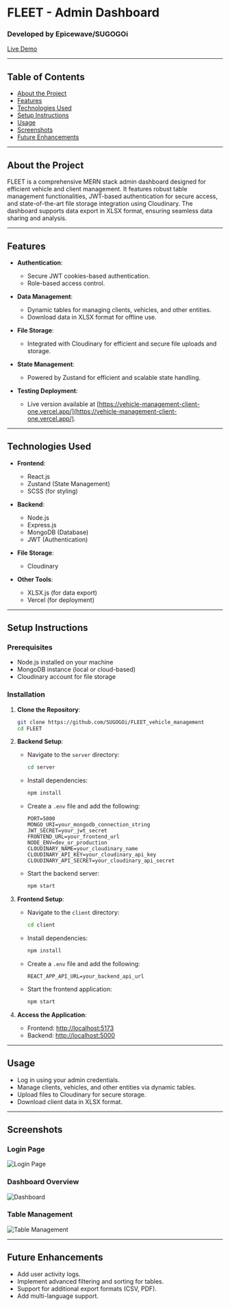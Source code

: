 # FLEET - Admin Dashboard

### Developed by Epicewave/SUGOGOi

[Live Demo](https://vehicle-management-client-one.vercel.app/)

---

## Table of Contents
- [About the Project](#about-the-project)
- [Features](#features)
- [Technologies Used](#technologies-used)
- [Setup Instructions](#setup-instructions)
- [Usage](#usage)
- [Screenshots](#screenshots)
- [Future Enhancements](#future-enhancements)

---

## About the Project
FLEET is a comprehensive MERN stack admin dashboard designed for efficient vehicle and client management. It features robust table management functionalities, JWT-based authentication for secure access, and state-of-the-art file storage integration using Cloudinary. The dashboard supports data export in XLSX format, ensuring seamless data sharing and analysis.

---

## Features
- **Authentication**:
  - Secure JWT cookies-based authentication.
  - Role-based access control.

- **Data Management**:
  - Dynamic tables for managing clients, vehicles, and other entities.
  - Download data in XLSX format for offline use.

- **File Storage**:
  - Integrated with Cloudinary for efficient and secure file uploads and storage.

- **State Management**:
  - Powered by Zustand for efficient and scalable state handling.


- **Testing Deployment**:
  - Live version available at [https://vehicle-management-client-one.vercel.app/](https://vehicle-management-client-one.vercel.app/).

---

## Technologies Used
- **Frontend**:
  - React.js
  - Zustand (State Management)
  - SCSS (for styling)

- **Backend**:
  - Node.js
  - Express.js
  - MongoDB (Database)
  - JWT (Authentication)

- **File Storage**:
  - Cloudinary

- **Other Tools**:
  - XLSX.js (for data export)
  - Vercel (for deployment)

---

## Setup Instructions

### Prerequisites
- Node.js installed on your machine
- MongoDB instance (local or cloud-based)
- Cloudinary account for file storage

### Installation
1. **Clone the Repository**:
   ```bash
   git clone https://github.com/SUGOGOi/FLEET_vehicle_management
   cd FLEET
   ```

2. **Backend Setup**:
   - Navigate to the `server` directory:
     ```bash
     cd server
     ```
   - Install dependencies:
     ```bash
     npm install
     ```
   - Create a `.env` file and add the following:
     ```env
     PORT=5000
     MONGO_URI=your_mongodb_connection_string
     JWT_SECRET=your_jwt_secret
     FRONTEND_URL=your_frontend_url
     NODE_ENV=dev_or_production
     CLOUDINARY_NAME=your_cloudinary_name
     CLOUDINARY_API_KEY=your_cloudinary_api_key
     CLOUDINARY_API_SECRET=your_cloudinary_api_secret
     ```
   - Start the backend server:
     ```bash
     npm start
     ```

3. **Frontend Setup**:
   - Navigate to the `client` directory:
     ```bash
     cd client
     ```
   - Install dependencies:
     ```bash
     npm install
     ```
   - Create a `.env` file and add the following:
     ```env
     REACT_APP_API_URL=your_backend_api_url
     ```
   - Start the frontend application:
     ```bash
     npm start
     ```

4. **Access the Application**:
   - Frontend: [http://localhost:5173](http://localhost:5173)
   - Backend: [http://localhost:5000](http://localhost:5000)

---

## Usage
- Log in using your admin credentials.
- Manage clients, vehicles, and other entities via dynamic tables.
- Upload files to Cloudinary for secure storage.
- Download client data in XLSX format.

---

## Screenshots

### Login Page
![Login Page](https://res.cloudinary.com/dikx4aj2f/image/upload/v1735596127/Screenshot_23_drtvf1.png)

### Dashboard Overview
![Dashboard](https://res.cloudinary.com/dikx4aj2f/image/upload/v1735596127/Screenshot_27_kswvx7.png)

### Table Management
![Table Management](https://res.cloudinary.com/dikx4aj2f/image/upload/v1735596127/Screenshot_25_zvqsyq.png)

---

## Future Enhancements
- Add user activity logs.
- Implement advanced filtering and sorting for tables.
- Support for additional export formats (CSV, PDF).
- Add multi-language support.


